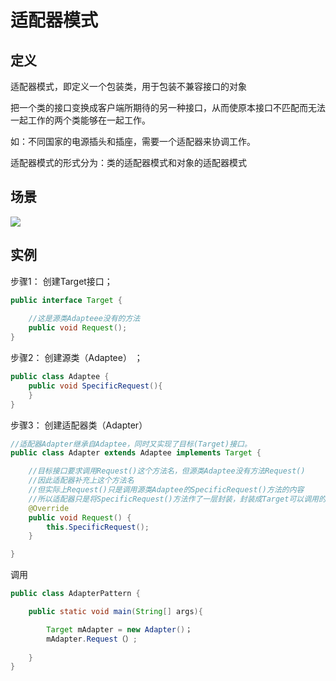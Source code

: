 
# 适配器模式


## 定义

适配器模式，即定义一个包装类，用于包装不兼容接口的对象

把一个类的接口变换成客户端所期待的另一种接口，从而使原本接口不匹配而无法一起工作的两个类能够在一起工作。

如：不同国家的电源插头和插座，需要一个适配器来协调工作。

适配器模式的形式分为：类的适配器模式和对象的适配器模式

## 场景
![](https://imgconvert.csdnimg.cn/aHR0cDovL3VwbG9hZC1pbWFnZXMuamlhbnNodS5pby91cGxvYWRfaW1hZ2VzLzk0NDM2NS0yNGM2YmY0NGRhMWI3OWFkLnBuZz9pbWFnZU1vZ3IyL2F1dG8tb3JpZW50L3N0cmlwJTdDaW1hZ2VWaWV3Mi8yL3cvMTI0MA)

## 实例

步骤1： 创建Target接口；
```java
public interface Target {
 
    //这是源类Adapteee没有的方法
    public void Request(); 
}
```

步骤2： 创建源类（Adaptee） ；

```java
public class Adaptee {  
    public void SpecificRequest(){
    }
}
```

步骤3： 创建适配器类（Adapter）

```java
//适配器Adapter继承自Adaptee，同时又实现了目标(Target)接口。
public class Adapter extends Adaptee implements Target {

    //目标接口要求调用Request()这个方法名，但源类Adaptee没有方法Request()
    //因此适配器补充上这个方法名
    //但实际上Request()只是调用源类Adaptee的SpecificRequest()方法的内容
    //所以适配器只是将SpecificRequest()方法作了一层封装，封装成Target可以调用的Request()而已
    @Override
    public void Request() {
        this.SpecificRequest();
    }

}
```
调用

```java
public class AdapterPattern {

    public static void main(String[] args){

        Target mAdapter = new Adapter()；
        mAdapter.Request（）;
     
    }
}

```
